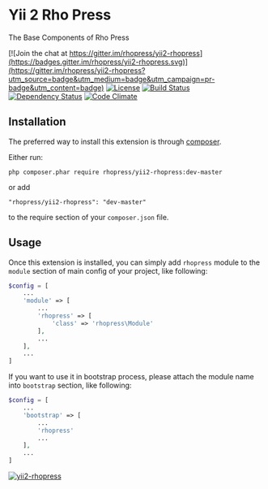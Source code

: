 Yii 2 Rho Press
===============
The Base Components of Rho Press

[![Join the chat at https://gitter.im/rhopress/yii2-rhopress](https://badges.gitter.im/rhopress/yii2-rhopress.svg)](https://gitter.im/rhopress/yii2-rhopress?utm_source=badge&utm_medium=badge&utm_campaign=pr-badge&utm_content=badge)
[![License](https://poser.pugx.org/rhopress/yii2-rhopress/license)](https://packagist.org/packages/rhopress/yii2-rhopress)
[![Build Status](https://img.shields.io/travis/rhopress/yii2-rhopress.svg)](http://travis-ci.org/rhopress/yii2-rhopress)
[![Dependency Status](https://www.versioneye.com/user/projects/56a328509b5998003d000098/badge.svg)](https://www.versioneye.com/user/projects/56a328509b5998003d000098)
[![Code Climate](https://img.shields.io/codeclimate/github/rhopress/yii2-rhopress.svg)](https://codeclimate.com/github/rhopress/yii2-rhopress)

Installation
------------

The preferred way to install this extension is through [composer](https://getcomposer.org/download).

Either run:
~~~
php composer.phar require rhopress/yii2-rhopress:dev-master
~~~

or add
~~~
"rhopress/yii2-rhopress": "dev-master"
~~~
to the require section of your `composer.json` file.

Usage
-----
Once this extension is installed, you can simply add `rhopress` module to the
`module` section of main config of your project, like following:
```php
$config = [
    ...
    'module' => [
        ...
        'rhopress' => [
            'class' => 'rhopress\Module'
        ],
        ...
    ],
    ...
]
```

If you want to use it in bootstrap process, please attach the module name into
`bootstrap` section, like following:
```php
$config = [
    ...
    'bootstrap' => [
        ...
        'rhopress'
        ...
    ],
    ...
]
```

[![yii2-rhopress](https://img.shields.io/badge/Powered_by-rhopress-green.svg?style=flat)](https://rho.press)
